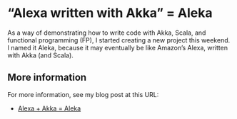 “Alexa written with Akka” = Aleka
=================================

As a way of demonstrating how to write code with Akka, Scala, and functional programming (FP), I started creating a new project this weekend. I named it Aleka, because it may eventually be like Amazon’s Alexa, written with Akka (and Scala).


More information
----------------

For more information, see my blog post at this URL:

- [Alexa + Akka = Aleka](http://alvinalexander.com/scala/alexa-plus-akka-equals-aleka-tutorial)


